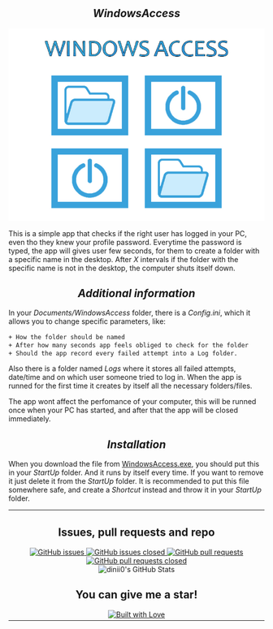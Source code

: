 # <h2 align=center>*WindowsAccess*</h2>

<p align="center">
   <img src= "https://github.com/dinii0/WindowsAccess/blob/main/WindowsAccess/background.jpg?raw=true">
</p>

This is a simple app that checks if the right user has logged in your PC, even tho they knew your profile password.
Everytime the password is typed, the app will gives user few seconds, for them to create a folder with a specific name in the desktop.
After *X* intervals if the folder with the specific name is not in the desktop, the computer shuts itself down.

## <h2 align=center>*Additional information*</h2>

In your <i>Documents/WindowsAccess</i> folder, there is a <i>Config.ini</i>, which it allows you to change specific parameters, like:

	+ How the folder should be named
	+ After how many seconds app feels obliged to check for the folder
	+ Should the app record every failed attempt into a Log folder.

Also there is a folder named <i>Logs</i> where it stores all failed attempts, date/time and on which user someone tried to log in.
When the app is runned for the first time it creates by itself all the necessary folders/files.

The app wont affect the perfomance of your computer, this will be runned once when your PC has started, and after that the app will be closed immediately.

## <h2 align=center>*Installation*</h2>

When you download the file from [WindowsAccess.exe](https://github.com/dinii0/WindowsAccess/releases/tag/windows.access), you should put this in your <i>StartUp</i> folder. And it runs by itself every time. If you want to remove it just delete it from the <i>StartUp</i> folder.
It is recommended to put this file somewhere safe, and create a <i>Shortcut</i> instead and throw it in your <i>StartUp</i> folder.

<table align="center">
  <tr>
    <td align="center">
      <h2>Issues, pull requests and repo</h2>
      <a href="https://github.com/dinii0/WindowsAccess/issues">
        <img src="https://img.shields.io/github/issues/dinii0/WindowsAccess" alt="GitHub issues">
      </a>
      <a href="https://github.com/dinii0/WindowsAccess/issues?q=is%3Aissue+is%3Aclosed">
        <img src="https://img.shields.io/github/issues-closed/dinii0/WindowsAccess" alt="GitHub issues closed">
      </a>
      <a href="https://github.com/dinii0/WindowsAccess/pulls">
        <img src="https://img.shields.io/github/issues-pr/dinii0/WindowsAccess" alt="GitHub pull requests">
      </a>
      <a href="https://github.com/dinii0/WindowsAccess/pulls?q=is%3Apr+is%3Aclosed">
        <img src="https://img.shields.io/github/issues-pr-closed/dinii0/WindowsAccess" alt="GitHub pull requests closed">
      </a>
      <br>
      <img src="https://github-readme-stats.vercel.app/api?username=dinii0&show_icons=true" alt="dinii0's GitHub Stats">
      <br>
      <h2>You can give me a star!</h2>
      <a href="https://github.com/dinii0/WindowsAccess/stargazers">
        <img src="https://i.imgur.com/FyVXkZL.png" alt="Built with Love">
      </a>
    </td>
  </tr>
</table>
